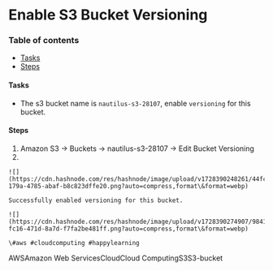 # Enable S3 Bucket Versioning

### Table of contents

* [Tasks](broken-reference)
* [Steps](broken-reference)

#### Tasks <a href="#heading-tasks" id="heading-tasks"></a>

* The s3 bucket name is `nautilus-s3-28107`, enable `versioning` for this bucket.

#### Steps <a href="#heading-steps" id="heading-steps"></a>

1. Amazon S3 → Buckets → nautilus-s3-28107 → Edit Bucket Versioning
2.

    ![](https://cdn.hashnode.com/res/hashnode/image/upload/v1728390248261/44fcb31e-179a-4785-abaf-b8c823dffe20.png?auto=compress,format\&format=webp)

    Successfully enabled versioning for this bucket.

    ![](https://cdn.hashnode.com/res/hashnode/image/upload/v1728390274907/9841c46a-fc16-471d-8a7d-f7fa2be481ff.png?auto=compress,format\&format=webp)

    \#aws #cloudcomputing #happylearning

AWSAmazon Web ServicesCloudCloud ComputingS3S3-bucket
